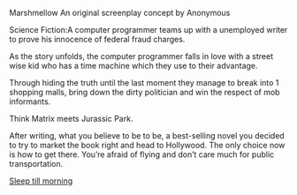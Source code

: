 Marshmellow
An original screenplay concept by
Anonymous

Science Fiction:A computer programmer teams up with a unemployed writer to prove his innocence of federal 
fraud charges.

As the story unfolds, the computer programmer falls in love with a street wise kid who has a time 
machine which they use to their advantage.

Through hiding the truth until the last moment they manage to break into 1 shopping malls, bring down the 
dirty politician and win the respect of mob informants. 

Think Matrix meets Jurassic Park.

After writing, what you believe to be to be, a best-selling novel you decided to try to market the book right
and head to Hollywood. The only choice now is how to get there. You’re afraid of flying and don’t care much for 
public transportation.

[Sleep till morning](../../marshmallow.md)
